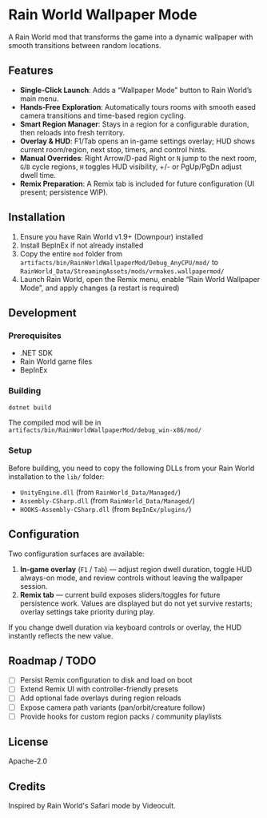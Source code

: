 # Rain World Wallpaper Mode

A Rain World mod that transforms the game into a dynamic wallpaper with smooth transitions between random locations.

## Features

- **Single‑Click Launch**: Adds a “Wallpaper Mode” button to Rain World’s main menu.
- **Hands‑Free Exploration**: Automatically tours rooms with smooth eased camera transitions and time-based region cycling.
- **Smart Region Manager**: Stays in a region for a configurable duration, then reloads into fresh territory.
- **Overlay & HUD**: F1/Tab opens an in-game settings overlay; HUD shows current room/region, next stop, timers, and control hints.
- **Manual Overrides**: Right Arrow/D-pad Right or `N` jump to the next room, `G`/`B` cycle regions, `H` toggles HUD visibility, +/- or PgUp/PgDn adjust dwell time.
- **Remix Preparation**: A Remix tab is included for future configuration (UI present; persistence WIP).

## Installation

1. Ensure you have Rain World v1.9+ (Downpour) installed
2. Install BepInEx if not already installed
3. Copy the entire `mod` folder from `artifacts/bin/RainWorldWallpaperMod/Debug_AnyCPU/mod/` to `RainWorld_Data/StreamingAssets/mods/vrmakes.wallpapermod/`
4. Launch Rain World, open the Remix menu, enable “Rain World Wallpaper Mode”, and apply changes (a restart is required)

## Development

### Prerequisites

- .NET SDK
- Rain World game files
- BepInEx

### Building

```bash
dotnet build
```

The compiled mod will be in `artifacts/bin/RainWorldWallpaperMod/debug_win-x86/mod/`

### Setup

Before building, you need to copy the following DLLs from your Rain World installation to the `lib/` folder:

- `UnityEngine.dll` (from `RainWorld_Data/Managed/`)
- `Assembly-CSharp.dll` (from `RainWorld_Data/Managed/`)
- `HOOKS-Assembly-CSharp.dll` (from `BepInEx/plugins/`)

## Configuration

Two configuration surfaces are available:

1. **In-game overlay** (`F1` / `Tab`) — adjust region dwell duration, toggle HUD always-on mode, and review controls without leaving the wallpaper session.
2. **Remix tab** — current build exposes sliders/toggles for future persistence work. Values are displayed but do not yet survive restarts; overlay settings take priority during play.

If you change dwell duration via keyboard controls or overlay, the HUD instantly reflects the new value.

## Roadmap / TODO

- [ ] Persist Remix configuration to disk and load on boot
- [ ] Extend Remix UI with controller-friendly presets
- [ ] Add optional fade overlays during region reloads
- [ ] Expose camera path variants (pan/orbit/creature follow)
- [ ] Provide hooks for custom region packs / community playlists

## License

Apache-2.0

## Credits

Inspired by Rain World's Safari mode by Videocult.
